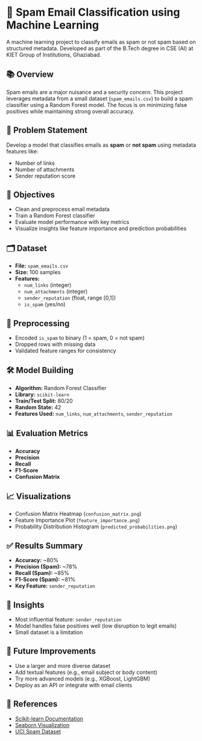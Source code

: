 # 📧 Spam Email Classification using Machine Learning

A machine learning project to classify emails as spam or not spam based on structured metadata. Developed as part of the B.Tech degree in CSE (AI) at KIET Group of Institutions, Ghaziabad.

## 📚 Overview

Spam emails are a major nuisance and a security concern. This project leverages metadata from a small dataset (`spam_emails.csv`) to build a spam classifier using a Random Forest model. The focus is on minimizing false positives while maintaining strong overall accuracy.

## 🧠 Problem Statement

Develop a model that classifies emails as **spam** or **not spam** using metadata features like:
- Number of links
- Number of attachments
- Sender reputation score

## 🎯 Objectives

- Clean and preprocess email metadata
- Train a Random Forest classifier
- Evaluate model performance with key metrics
- Visualize insights like feature importance and prediction probabilities

## 🗂 Dataset

- **File:** `spam_emails.csv`
- **Size:** 100 samples
- **Features:**
  - `num_links` (integer)
  - `num_attachments` (integer)
  - `sender_reputation` (float, range [0,1])
  - `is_spam` (yes/no)

## 🔧 Preprocessing

- Encoded `is_spam` to binary (1 = spam, 0 = not spam)
- Dropped rows with missing data
- Validated feature ranges for consistency

## 🛠️ Model Building

- **Algorithm:** Random Forest Classifier
- **Library:** `scikit-learn`
- **Train/Test Split:** 80/20
- **Random State:** 42
- **Features Used:** `num_links`, `num_attachments`, `sender_reputation`

## 📊 Evaluation Metrics

- **Accuracy**
- **Precision**
- **Recall**
- **F1-Score**
- **Confusion Matrix**

## 📈 Visualizations

- Confusion Matrix Heatmap (`confusion_matrix.png`)
- Feature Importance Plot (`feature_importance.png`)
- Probability Distribution Histogram (`predicted_probabilities.png`)

## ✅ Results Summary

- **Accuracy:** ~80%
- **Precision (Spam):** ~78%
- **Recall (Spam):** ~85%
- **F1-Score (Spam):** ~81%
- **Key Feature:** `sender_reputation`

## 🧠 Insights

- Most influential feature: `sender_reputation`
- Model handles false positives well (low disruption to legit emails)
- Small dataset is a limitation

## 🚀 Future Improvements

- Use a larger and more diverse dataset
- Add textual features (e.g., email subject or body content)
- Try more advanced models (e.g., XGBoost, LightGBM)
- Deploy as an API or integrate with email clients

## 📎 References

- [Scikit-learn Documentation](https://scikit-learn.org/stable/)
- [Seaborn Visualization](https://seaborn.pydata.org/)
- [UCI Spam Dataset](https://archive.ics.uci.edu/)
